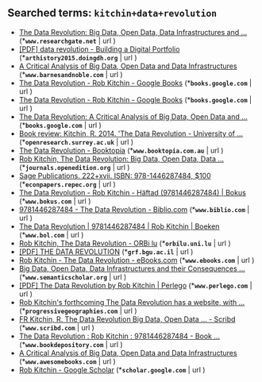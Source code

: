 ## Searched terms: `kitchin+data+revolution`
- [The Data Revolution: Big Data, Open Data, Data Infrastructures and ...](https://www.researchgate.net/publication/307894195_The_Data_Revolution_Big_Data_Open_Data_Data_Infrastructures_and_Their_Consequences_by_Rob_Kitchin_2014_Thousand_Oaks_California_Sage_Publications_222xvii_ISBN_978-1446287484_100) (***`www.researchgate.net`** | url )
- [[PDF] data revolution - Building a Digital Portfolio](http://arthistory2015.doingdh.org/wp-content/uploads/sites/6/2015/06/Kitchin-Chapter1.pdf) (***`arthistory2015.doingdh.org`** | url )
- [A Critical Analysis of Big Data, Open Data and Data Infrastructures](https://www.barnesandnoble.com/w/the-data-revolution-rob-kitchin/1139609906) (***`www.barnesandnoble.com`** | url )
- [The Data Revolution - Rob Kitchin - Google Books](https://books.google.com/books/about/The_Data_Revolution.html%3Fid%3DhqdqrgEACAAJ) (***`books.google.com`** | url )
- [The Data Revolution - Rob Kitchin - Google Books](https://books.google.com/books/about/The_Data_Revolution.html%3Fhl%3Dpt-BR%26id%3Dkp3ZoAEACAAJ) (***`books.google.com`** | url )
- [The Data Revolution: A Critical Analysis of Big Data, Open Data and ...](https://books.google.com/books/about/The_Data_Revolution.html%3Fid%3D83U-EAAAQBAJ) (***`books.google.com`** | url )
- [Book review: Kitchin, R. 2014. 'The Data Revolution - University of ...](https://openresearch.surrey.ac.uk/esploro/outputs/journalArticle/Book-review-Kitchin-R-2014-The-Data-Revolution-Big-Data-Open-Data-Data-Infrastructures-and-Their-Consequences--London-Sage240pp-Paperback-2299-Print-ISBN-9781446287484/99512987402346) (***`openresearch.surrey.ac.uk`** | url )
- [The Data Revolution - Booktopia](https://www.booktopia.com.au/the-data-revolution-rob-kitchin/book/9781529733754.html) (***`www.booktopia.com.au`** | url )
- [Rob Kitchin, The Data Revolution: Big Data, Open Data, Data ...](https://journals.openedition.org/lectures/16521) (***`journals.openedition.org`** | url )
- [Sage Publications. 222+xvii. ISBN: 978-1446287484, $100](https://econpapers.repec.org/RePEc:bla:jregsc:v:56:y:2016:i:4:p:722-723) (***`econpapers.repec.org`** | url )
- [The Data Revolution - Rob Kitchin - Häftad (9781446287484) | Bokus](https://www.bokus.com/bok/9781446287484/the-data-revolution/) (***`www.bokus.com`** | url )
- [9781446287484 - The Data Revolution - Biblio.com](https://www.biblio.com/9781446287484) (***`www.biblio.com`** | url )
- [The Data Revolution | 9781446287484 | Rob Kitchin | Boeken](https://www.bol.com/nl/nl/f/the-data-revolution/9200000026153771/) (***`www.bol.com`** | url )
- [Rob Kitchin, The Data Revolution - ORBi lu](https://orbilu.uni.lu/handle/10993/34979) (***`orbilu.uni.lu`** | url )
- [[PDF] THE DATA REVOLUTION](https://grf.bgu.ac.il/index.php/GRF/article/view/448/439) (***`grf.bgu.ac.il`** | url )
- [Rob Kitchin - The Data Revolution - eBooks.com](https://www.ebooks.com/en-us/book/1712661/the-data-revolution/rob-kitchin/) (***`www.ebooks.com`** | url )
- [Big Data, Open Data, Data Infrastructures and their Consequences ...](https://www.semanticscholar.org/paper/The-Data-Revolution%253A-Big-Data%252C-Open-Data%252C-Data-and-Benenson/b358ea5c48c0dd326117a4c0658e347f6a56e165) (***`www.semanticscholar.org`** | url )
- [[PDF] The Data Revolution by Rob Kitchin | Perlego](https://www.perlego.com/book/860829/the-data-revolution-big-data-open-data-data-infrastructures-and-their-consequences-pdf) (***`www.perlego.com`** | url )
- [Rob Kitchin's forthcoming The Data Revolution has a website, with ...](https://progressivegeographies.com/2014/05/26/rob-kitchins-forthcoming-the-data-revolution-has-a-website-with-bibliography/) (***`progressivegeographies.com`** | url )
- [FR Kitchin, R. The Data Revolution Big Data, Open Data ... - Scribd](https://www.scribd.com/document/500413496/FR-Kitchin-R-The-data-revolution-big-data-open-data-data-infrastructures-and) (***`www.scribd.com`** | url )
- [The Data Revolution : Rob Kitchin : 9781446287484 - Book ...](https://www.bookdepository.com/Data-Revolution-Rob-Kitchin/9781446287484) (***`www.bookdepository.com`** | url )
- [A Critical Analysis of Big Data, Open Data and Data Infrastructures](https://www.awesomebooks.com/book/9781529733761/the-data-revolution-a-critical-analysis-of-big-data-open-data-and-data-infrastructures) (***`www.awesomebooks.com`** | url )
- [Rob Kitchin - Google Scholar](https://scholar.google.com/citations%3Fuser%3DY_3-GBQAAAAJ%26hl%3Den) (***`scholar.google.com`** | url )
